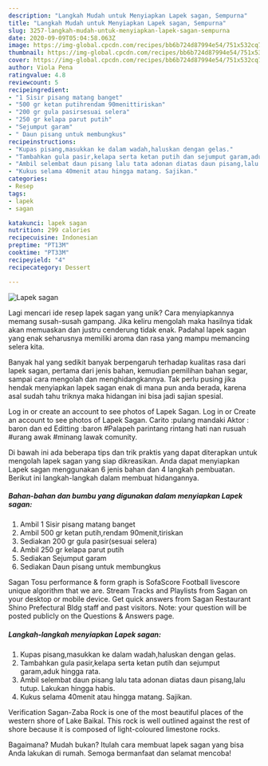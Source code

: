```yaml
---
description: "Langkah Mudah untuk Menyiapkan Lapek sagan, Sempurna"
title: "Langkah Mudah untuk Menyiapkan Lapek sagan, Sempurna"
slug: 3257-langkah-mudah-untuk-menyiapkan-lapek-sagan-sempurna
date: 2020-09-09T05:04:58.063Z
image: https://img-global.cpcdn.com/recipes/bb6b724d87994e54/751x532cq70/lapek-sagan-foto-resep-utama.jpg
thumbnail: https://img-global.cpcdn.com/recipes/bb6b724d87994e54/751x532cq70/lapek-sagan-foto-resep-utama.jpg
cover: https://img-global.cpcdn.com/recipes/bb6b724d87994e54/751x532cq70/lapek-sagan-foto-resep-utama.jpg
author: Viola Pena
ratingvalue: 4.8
reviewcount: 5
recipeingredient:
- "1 Sisir pisang matang banget"
- "500 gr ketan putihrendam 90menittiriskan"
- "200 gr gula pasirsesuai selera"
- "250 gr kelapa parut putih"
- "Sejumput garam"
- " Daun pisang untuk membungkus"
recipeinstructions:
- "Kupas pisang,masukkan ke dalam wadah,haluskan dengan gelas."
- "Tambahkan gula pasir,kelapa serta ketan putih dan sejumput garam,aduk hingga rata."
- "Ambil selembat daun pisang lalu tata adonan diatas daun pisang,lalu tutup. Lakukan hingga habis."
- "Kukus selama 40menit atau hingga matang. Sajikan."
categories:
- Resep
tags:
- lapek
- sagan

katakunci: lapek sagan 
nutrition: 299 calories
recipecuisine: Indonesian
preptime: "PT13M"
cooktime: "PT33M"
recipeyield: "4"
recipecategory: Dessert

---
```



![Lapek sagan](https://img-global.cpcdn.com/recipes/bb6b724d87994e54/751x532cq70/lapek-sagan-foto-resep-utama.jpg)

Lagi mencari ide resep lapek sagan yang unik? Cara menyiapkannya memang susah-susah gampang. Jika keliru mengolah maka hasilnya tidak akan memuaskan dan justru cenderung tidak enak. Padahal lapek sagan yang enak seharusnya memiliki aroma dan rasa yang mampu memancing selera kita.

Banyak hal yang sedikit banyak berpengaruh terhadap kualitas rasa dari lapek sagan, pertama dari jenis bahan, kemudian pemilihan bahan segar, sampai cara mengolah dan menghidangkannya. Tak perlu pusing jika hendak menyiapkan lapek sagan enak di mana pun anda berada, karena asal sudah tahu triknya maka hidangan ini bisa jadi sajian spesial.

Log in or create an account to see photos of Lapek Sagan. Log in or Create an account to see photos of Lapek Sagan. Carito :pulang mandaki Aktor : baron dan ed Editting :baron #Palapeh parintang rintang hati nan rusuah #urang awak #minang lawak comunity.


Di bawah ini ada beberapa tips dan trik praktis yang dapat diterapkan untuk mengolah lapek sagan yang siap dikreasikan. Anda dapat menyiapkan Lapek sagan menggunakan 6 jenis bahan dan 4 langkah pembuatan. Berikut ini langkah-langkah dalam membuat hidangannya.

<!--inarticleads1-->

##### Bahan-bahan dan bumbu yang digunakan dalam menyiapkan Lapek sagan:

1. Ambil 1 Sisir pisang matang banget
1. Ambil 500 gr ketan putih,rendam 90menit,tiriskan
1. Sediakan 200 gr gula pasir(sesuai selera)
1. Ambil 250 gr kelapa parut putih
1. Sediakan Sejumput garam
1. Sediakan  Daun pisang untuk membungkus


Sagan Tosu performance &amp; form graph is SofaScore Football livescore unique algorithm that we are. Stream Tracks and Playlists from Sagan on your desktop or mobile device. Get quick answers from Sagan Restaurant Shino Prefectural Bldg staff and past visitors. Note: your question will be posted publicly on the Questions &amp; Answers page. 

<!--inarticleads2-->

##### Langkah-langkah menyiapkan Lapek sagan:

1. Kupas pisang,masukkan ke dalam wadah,haluskan dengan gelas.
1. Tambahkan gula pasir,kelapa serta ketan putih dan sejumput garam,aduk hingga rata.
1. Ambil selembat daun pisang lalu tata adonan diatas daun pisang,lalu tutup. Lakukan hingga habis.
1. Kukus selama 40menit atau hingga matang. Sajikan.


Verification Sagan-Zaba Rock is one of the most beautiful places of the western shore of Lake Baikal. This rock is well outlined against the rest of shore because it is composed of light-coloured limestone rocks. 

Bagaimana? Mudah bukan? Itulah cara membuat lapek sagan yang bisa Anda lakukan di rumah. Semoga bermanfaat dan selamat mencoba!
